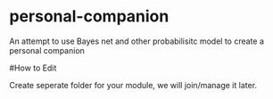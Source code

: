 # personal-companion
An attempt to use Bayes net and other probabilisitc model to create a personal companion

#How to Edit

Create seperate folder for your module, we will join/manage it later.
